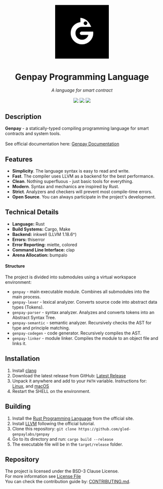 [Latest Release]: https://github.com/gled-genpaylabs/genpay/releases/latest

<div align="center">
  <picture>
    <img src="https://github.com/gled-genpaylabs/genpay/blob/main/assets/GenPayLogo.png" width="35%" />
    
  </picture>

  <div>
    <h1>Genpay Programming Language</h1>
    <i>A language for smart contract</i>
  </div>
  <br/>
  <div>
    <a href="https://github.com/gled-genpaylabs/genpay/releases/latest"><img src="https://img.shields.io/badge/dynamic/toml?url=https%3A%2F%2Fraw.githubusercontent.com%gled-genpaylabs%2Fgenpay%2Frefs%2Fheads%2Fmaster%2FCargo.toml%3Fraw%3Dtrue&query=workspace.package.version&logo=hackthebox&logoColor=fff&label=version&color=%2319a63e" /></a>
    <a href="https://github.com/gled-genpaylabs/genpay" /><img src="https://img.shields.io/github/actions/workflow/status/gled-genpaylabs/genpay/test.yml?logo=speedtest&logoColor=fff&label=tests&color=19a63e" /></a>
    <a href="https://github.com/gled-genpaylabs/genpay/blob/master/LICENSE"><img src="https://img.shields.io/github/license/gled-genpaylabs/genpay?style=flat&color=%2319a63e&logo=opensourcehardware&logoColor=fff" /></a>
  </div>
</div>

## Description
**Genpay** - a statically-typed compiling programming language for smart contracts and system tools. <br><br>
See official documentation here: [Genpay Documentation](https://genpay-site.vercel.app/)

##  Features
*  **Simplicity**. The language syntax is easy to read and write.
*  **Fast**. The compiler uses LLVM as a backend for the best performance.
*  **Clean**. Nothing superfluous - just basic tools for everything.
*  **Modern**. Syntax and mechanics are inspired by Rust.
*  **Strict**. Analyzers and checkers will prevent most compile-time errors.
*  **Open Source**. You can always participate in the project's development.

## Technical Details
- **Language:** Rust
- **Build Systems:** Cargo, Make
- **Backend:** inkwell (LLVM 1.18.6^)
- **Errors:** thiserror
- **Error Reporting:** miette, colored
- **Command Line Interface:** clap
- **Arena Allocation:** bumpalo

#### Structure
The project is divided into submodules using a virtual workspace environment:
- `genpay` - main executable module. Combines all submodules into the main process.
- `genpay-lexer` - lexical analyzer. Converts source code into abstract data types (Tokens).
- `genpay-parser` - syntax analyzer. Analyzes and converts tokens into an Abstract Syntax Tree.
- `genpay-semantic` - semantic analyzer. Recursively checks the AST for type and principle matching.
- `genpay-codegen` - code generator. Recursively compiles the AST.
- `genpay-linker` - module linker. Compiles the module to an object file and links it.

## Installation
1. Install [clang](https://clang.llvm.org/)
2. Download the latest release from GitHub: [Latest Release]
3. Unpack it anywhere and add to your `PATH` variable. Instructions for: [Linux](https://phoenixnap.com/kb/linux-add-to-path), and [macOS](https://stackoverflow.com/questions/22465332/setting-path-environment-variable-in-macos-permanently)
4. Restart the SHELL  on the  environment.

## Building
1. Install the [Rust Programming Language](https://www.rust-lang.org/) from the official site.
2. Install [LLVM](https://www.llvm.org/docs/GettingStarted.html) following the official tutorial.
3. Clone this repository: `git clone https://github.com/gled-genpaylabs/genpay`
4. Go to its directory and run: `cargo build --release`
5. The executable file will be in the `target/release` folder.

## Repository
The project is licensed under the BSD-3 Clause License. <br>
For more information see [License File](https://github.com/gled-genpaylabs/genpay/blob/master/LICENSE) <br/>
You can check the contribution guide by: [CONTRIBUTING.md](https://github.com/gled-genpaylabs/genpay/blob/master/CONTRIBUTING.md).
